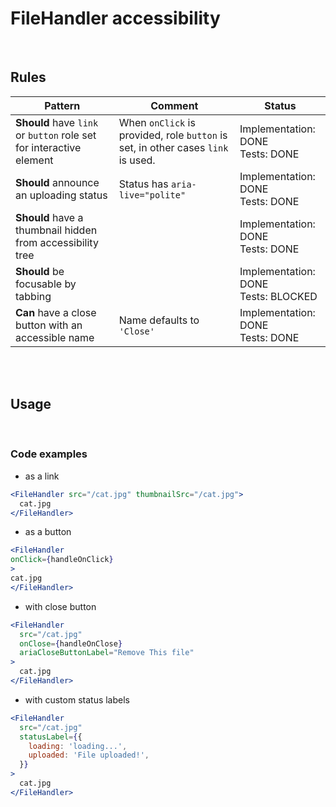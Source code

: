 # FileHandler accessibility

<br/>

## Rules

| Pattern                                                             | Comment                                                                          | Status                                   |
| ------------------------------------------------------------------- | -------------------------------------------------------------------------------- | ---------------------------------------- |
| **Should** have `link` or `button` role set for interactive element | When `onClick` is provided, role `button` is set, in other cases `link` is used. | Implementation: DONE<br />Tests: DONE    |
| **Should** announce an uploading status                             | Status has `aria-live="polite"`                                                  | Implementation: DONE<br />Tests: DONE    |
| **Should** have a thumbnail hidden from accessibility tree          |                                                                                  | Implementation: DONE<br />Tests: DONE    |
| **Should** be focusable by tabbing                                  |                                                                                  | Implementation: DONE<br />Tests: BLOCKED |
| **Can** have a close button with an accessible name                 | Name defaults to `'Close'`                                                       | Implementation: DONE<br />Tests: DONE    |

<br/>
<br/>

## Usage

<br/>

### Code examples

- as a link

```jsx
<FileHandler src="/cat.jpg" thumbnailSrc="/cat.jpg">
  cat.jpg
</FileHandler>
```

- as a button

<!-- prettier-ignore -->
  ```jsx
<FileHandler
  onClick={handleOnClick}
>
  cat.jpg
</FileHandler>
```

- with close button

```jsx
<FileHandler
  src="/cat.jpg"
  onClose={handleOnClose}
  ariaCloseButtonLabel="Remove This file"
>
  cat.jpg
</FileHandler>
```

- with custom status labels

```jsx
<FileHandler
  src="/cat.jpg"
  statusLabel={{
    loading: 'loading...',
    uploaded: 'File uploaded!',
  }}
>
  cat.jpg
</FileHandler>
```
